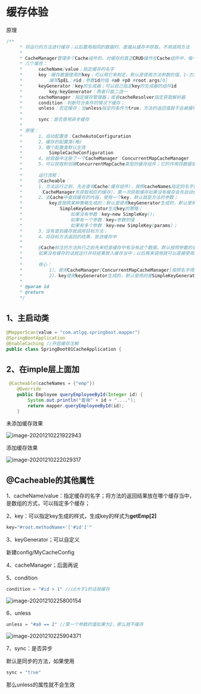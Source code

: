 # 缓存体验

原理

```java
/**
     * 将运行的方法进行缓存；以后要用相同的数据时，直接从缓存中获取，不用调用方法
     *
     * CacheManager管理多个Cache组件的，对缓存的真正CRUD操作在Cache组件中，每一个缓存组件都有自己唯一的名字；
     * 几个属性：
     *      cacheName/value；指定缓存的名字
     *      key：缓存数据使用的key；可以用它来制定。默认是使用方法参数的值，1-方法的返回值
     *          编写SpEL：#id；参数id的值 #a0 #p0 #root.args[0]
     *      keyGenerator：key的生成器；可以自己指定key的生成器的组件id
     *          key/keyGenerator：两者只能二选一
     *      cacheManager：指定缓存管理器；或者cacheResolver指定获取解析器
     *      condition：判断符合条件的情况下缓存；
     *      unless：否定缓存；当unless指定的条件为true，方法的返回值就不会被缓存；可以获取到结果进行判断
     *
     *      sync：是否使用异步缓存
     *
     * 原理：
     *      1、自动配置类：CacheAutoConfiguration
     *      2、缓存的配置类(略)
     *      3、哪个配置类默认生效
     *          SimpleCacheConfiguration
     *      4、给容器中注册了一个CacheManager：ConcurrentMapCacheManager
     *      5、可以获取和创建ConcurrentMapCache类型的缓存组件；它的作用将数据保存在ConcurrentMap中；
     *
     *      运行流程：
     *      @Cacheable：
     *      1、方法运行之前，先去查询Cache(缓存组件)，按照cacheNames指定的名字获取；
     *      （CacheManager先获取相应的缓存），第一次获取缓存如果没有缓存会先自动创建缓存
     *      2、去Cache中查找缓存的内容，使用一个key，默认就是方法的参数；
     *          key是按照某种策略生成的；默认是使用keyGenerator生成的，默认使用SimpleKeyGenerator生成key
     *              SimpleKeyGenerator生成key的策略；
     *                  如果没有参数：key=new SimpleKey();
     *                  如果有一个参数：key=参数的值
     *                  如果有多个参数：key=new SimpleKey(params)；
     *      3、没有查到缓存就调用目标方法；
     *      4、将目标方法返回的结果，放进缓存中
     *
     *      @Cache标注的方法执行之前先来检查缓存中有没有这个数据，默认按照参数的值作为key去查询缓存；
     *      如果没有缓存的话就运行并将结果放入缓存当中；以后再来调用就可以直接使用缓存中的数据；
     *
     *      核心：
     *          1）、使用CacheManager[ConcurrentMapCacheManager]按照名字得到Cache[ConcurrentMapCache]组件
     *          2）、key使用keyGenerator生成的，默认使用的是SimpleKeyGenerator
     *
     * @param id
     * @return
     */
```

## 1、主启动类

```java
@MapperScan(value = "com.atlgq.springboot.mapper")
@SpringBootApplication
@EnableCaching //开启缓存注解
public class SpringBoot01CacheApplication {
```

## 2、在imple层上面加

```java
 @Cacheable(cacheNames = {"emp"})
    @Override
    public Employee queryEmployeeById(Integer id) {
        System.out.println("查询" + id + "....");
        return mapper.queryEmployeeById(id);
    }
```

未添加缓存效果

![image-20201210221922943](C:\Users\Admin\AppData\Roaming\Typora\typora-user-images\image-20201210221922943.png)

添加缓存效果

![image-20201210222029317](C:\Users\Admin\AppData\Roaming\Typora\typora-user-images\image-20201210222029317.png)

## @Cacheable的其他属性

1、cacheName/value：指定缓存的名字；将方法的返回结果放在哪个缓存当中，是数组的方式，可以指定多个缓存；

2、key：可以指定key生成的样式，生成key的样式为**getEmp[2]**

```java
key="#root.methodName+'['#id']'"
```

3、keyGenerator；可以自定义

新建config/MyCacheConfig



4、cacheManager；后面再说



5、condition

```java
condition = "#id > 1" //id大于1的话就缓存
```

![image-20201210225800154](C:\Users\Admin\AppData\Roaming\Typora\typora-user-images\image-20201210225800154.png)



6、unless

```java
unless = "#a0 == 2" //第一个参数的值如果为2，那么就不缓存
```

![image-20201210225904371](C:\Users\Admin\AppData\Roaming\Typora\typora-user-images\image-20201210225904371.png)

7、sync：是否异步

默认是同步的方法，如果使用

```java
sync = "true"
```

那么unless的属性就不会生效